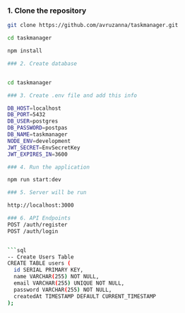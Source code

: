 ### 1. Clone the repository

```bash
git clone https://github.com/avruzanna/taskmanager.git

cd taskmanager

npm install

### 2. Create database


cd taskmanager

### 3. Create .env file and add this info

DB_HOST=localhost
DB_PORT=5432
DB_USER=postgres
DB_PASSWORD=postpas
DB_NAME=taskmanager
NODE_ENV=development
JWT_SECRET=EnvSecretKey
JWT_EXPIRES_IN=3600

### 4. Run the application

npm run start:dev

### 5. Server will be run 

http://localhost:3000

### 6. API Endpoints
POST /auth/register 
POST /auth/login 


```sql
-- Create Users Table
CREATE TABLE users (
  id SERIAL PRIMARY KEY,
  name VARCHAR(255) NOT NULL,
  email VARCHAR(255) UNIQUE NOT NULL,
  password VARCHAR(255) NOT NULL,
  createdAt TIMESTAMP DEFAULT CURRENT_TIMESTAMP
);
